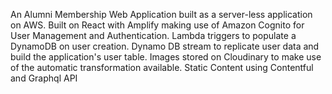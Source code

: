 An Alumni Membership Web Application built as a server-less application on AWS. 
Built on React with Amplify making use of Amazon Cognito for User Management and Authentication.
Lambda triggers to populate a DynamoDB on user creation.
Dynamo DB stream to replicate user data and build the application's user table. 
Images stored on Cloudinary to make use of the automatic transformation available.
Static Content using Contentful and Graphql API
